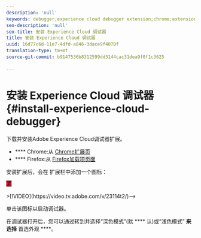 ```yaml
---
description: 'null'
keywords: debugger;experience cloud debugger extension;chrome;extension;install
seo-description: 'null'
seo-title: 安装 Experience Cloud 调试器
title: 安装 Experience Cloud 调试器
uuid: 16d77c6d-11e7-4dfd-a846-3dace9f4070f
translation-type: tm+mt
source-git-commit: b9147536b8312599dd3144cac31dea9f0f1c3625

---
```



# 安装 Experience Cloud 调试器{#install-experience-cloud-debugger}

下载并安装Adobe Experience Cloud调试器扩展。

* **** Chrome:从 [Chrome扩展页](https://chrome.google.com/webstore/detail/adobe-experience-cloud-de/ocdmogmohccmeicdhlhhgepeaijenapj)
* **** Firefox:从 [Firefox加载项页面](https://addons.mozilla.org/en-US/firefox/addon/adobe-experience-platform-dbg/)

安装扩展后，会在 扩展栏中添加一个图标：

![](assets/start-icon.jpg)

<!-->>[!VIDEO](https://video.tv.adobe.com/v/23114t2/)-->

单击该图标以启动调试器。

在调试器打开后，您可以通过转到并选择“深色模式”(默 **** 认)或“浅色模式” **来选择** 首选外观 ****。